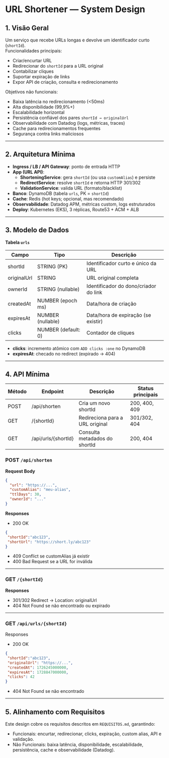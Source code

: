 # URL Shortener — System Design

## 1. Visão Geral
Um serviço que recebe URLs longas e devolve um identificador curto (`shortId`).  
Funcionalidades principais:
- Criar/encurtar URL
- Redirecionar do `shortId` para a URL original
- Contabilizar cliques
- Suportar expiração de links
- Expor API de criação, consulta e redirecionamento

Objetivos não funcionais:
- Baixa latência no redirecionamento (<50ms)
- Alta disponibilidade (99,9%+)
- Escalabilidade horizontal
- Persistência confiável dos pares `shortId → originalUrl`
- Observabilidade com Datadog (logs, métricas, traces)
- Cache para redirecionamentos frequentes
- Segurança contra links maliciosos

---

## 2. Arquitetura Mínima

- **Ingress / LB / API Gateway**: ponto de entrada HTTP
- **App (URL API)**:
  - **ShorteningService**: gera `shortId` (ou usa `customAlias`) e persiste
  - **RedirectService**: resolve `shortId` e retorna HTTP 301/302
  - **ValidationService**: valida URL (formato/blacklist)
- **Banco**: DynamoDB (tabela `urls`, PK = `shortId`)
- **Cache**: Redis (hot keys; opcional, mas recomendado)
- **Observabilidade**: Datadog APM, métricas custom, logs estruturados
- **Deploy**: Kubernetes (EKS), 3 réplicas, Route53 + ACM + ALB

---

## 3. Modelo de Dados

**Tabela `urls`**

| Campo       | Tipo                 | Descrição                                 |
|-------------|----------------------|-------------------------------------------|
| shortId     | STRING (PK)          | Identificador curto e único da URL        |
| originalUrl | STRING               | URL original completa                     |
| ownerId     | STRING (nullable)    | Identificador do dono/criador do link     |
| createdAt   | NUMBER (epoch ms)    | Data/hora de criação                      |
| expiresAt   | NUMBER (nullable)    | Data/hora de expiração (se existir)       |
| clicks      | NUMBER (default: 0)  | Contador de cliques      

- **clicks**: incremento atômico com `ADD clicks :one` no DynamoDB  
- **expiresAt**: checado no redirect (expirado → 404)

---

## 4. API Mínima

| Método | Endpoint             | Descrição                          | Status principais |
|--------|----------------------|------------------------------------|------------------|
| POST   | /api/shorten         | Cria um novo shortId               | 200, 400, 409    |
| GET    | /{shortId}           | Redireciona para a URL original    | 301/302, 404     |
| GET    | /api/urls/{shortId}  | Consulta metadados do shortId      | 200, 404         |


### POST `/api/shorten`

**Request Body**
```json
{
  "url": "https://...",
  "customAlias": "meu-alias",
  "ttlDays": 30,
  "ownerId": "..."
}
```

**Responses**

 - 200 OK

 ```json
 {
  "shortId":"abc123",
  "shortUrl": "https://short.ly/abc123"
 }
 ```

 - 409 Conflict se customAlias já existir
 - 400 Bad Request se a URL for inválida

---

 ### GET `/{shortId}`

**Responses**

- 301/302 Redirect → Location: originalUrl
- 404 Not Found se não encontrado ou expirado

---

### GET `/api/urls/{shortId}`

Responses

- 200 OK

 ```json
 {
  "shortId":"abc123",
  "originalUrl": "https://...",
  "createdAt": 1726245000000,
  "expiresAt": 1728847000000,
  "clicks": 42
 }
 ```

- 404 Not Found se não encontrado 

---
## 5. Alinhamento com Requisitos
Este design cobre os requisitos descritos em `REQUISITOS.md`, garantindo:
- Funcionais: encurtar, redirecionar, clicks, expiração, custom alias, API e validação.
- Não Funcionais: baixa latência, disponibilidade, escalabilidade, persistência, cache e observabilidade (Datadog).
